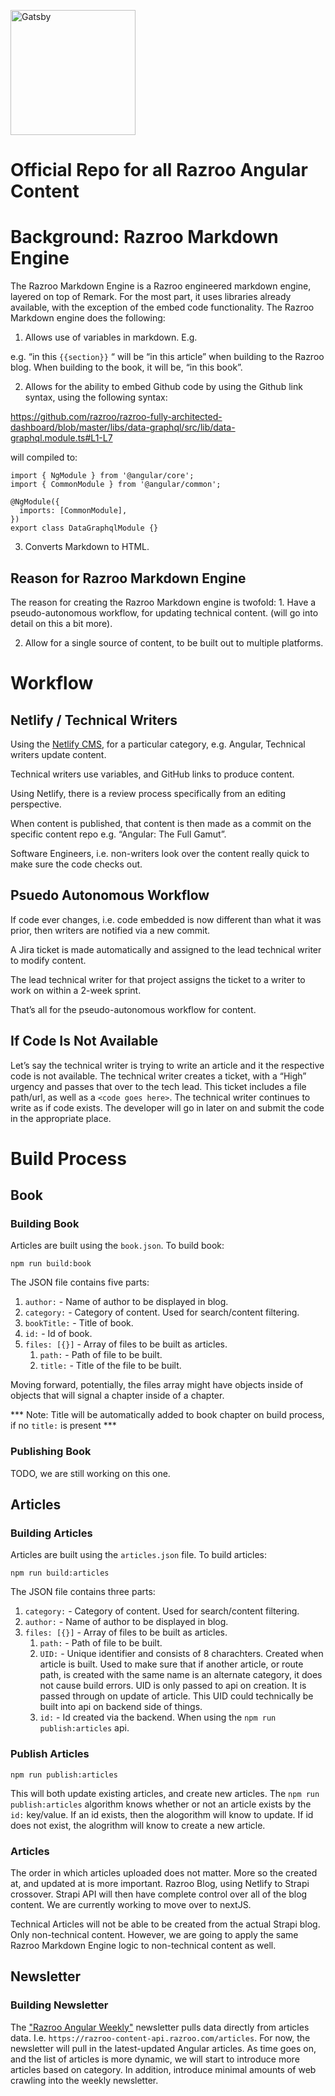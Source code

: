 <p align="left">
  <a href="https://www.gatsbyjs.org">
    <img alt="Gatsby" src="https://cdn-images-1.medium.com/max/706/1*aLhaswytPZlnugBsDTQUfQ@2x.png" width="200" />
  </a>
</p>

# Official Repo for all Razroo Angular Content

# Background: Razroo Markdown Engine

The Razroo Markdown Engine is a Razroo engineered markdown engine, layered on top of Remark. For the most part, it uses libraries already available, with the exception of the embed code functionality. The Razroo Markdown engine does the following: 

1. Allows use of variables in markdown. E.g. 

e.g. “in this `{{section}}` “ will be “in this article” when building to the Razroo blog. When building to the book, it will be, “in this book”.

2. Allows for the ability to embed Github code by using the Github link syntax, using the following syntax:

https://github.com/razroo/razroo-fully-architected-dashboard/blob/master/libs/data-graphql/src/lib/data-graphql.module.ts#L1-L7

will compiled to: 
```
import { NgModule } from '@angular/core';
import { CommonModule } from '@angular/common';

@NgModule({
  imports: [CommonModule],
})
export class DataGraphqlModule {}
```

3. Converts Markdown to HTML.

## Reason for Razroo Markdown Engine

The reason for creating the Razroo Markdown engine is twofold: 1. Have a pseudo-autonomous workflow, for updating technical content. (will go into detail on this a bit more).

2. Allow for a single source of content, to be built out to multiple platforms.

# Workflow

## Netlify / Technical Writers 

Using the [Netlify CMS](https://angular-the-full-gamut-markdown.netlify.app/admin), for a particular category, e.g. Angular, Technical writers update content.

Technical writers use variables, and GitHub links to produce content. 

Using Netlify, there is a review process specifically from an editing perspective. 

When content is published, that content is then made as a commit on the specific content repo e.g. “Angular: The Full Gamut”. 

Software Engineers, i.e. non-writers look over the content really quick to make sure the code checks out. 

## Psuedo Autonomous Workflow

If code ever changes, i.e. code embedded is now different than what it was prior, then writers are notified via a new commit. 

A Jira ticket is made automatically and assigned to the lead technical writer to modify content. 

The lead technical writer for that project assigns the ticket to a writer to work on within a 2-week sprint. 

That’s all for the pseudo-autonomous workflow for content.

## If Code Is Not Available

Let’s say the technical writer is trying to write an article and it the respective code is not available. The technical writer creates a ticket, with a “High” urgency and passes that over to the tech lead. This ticket includes a file path/url, as well as a `<code goes here>`. The technical writer continues to write as if code exists. The developer will go in later on and submit the code in the appropriate place. 

# Build Process

## Book 

### Building Book

Articles are built using the `book.json`. To build book: 

```
npm run build:book
```

The JSON file contains five parts: 

1. `author:` - Name of author to be displayed in blog. 
2. `category:` - Category of content. Used for search/content filtering.
3. `bookTitle:` - Title of book.
4. `id:` - Id of book.
5. ```files: [{}]``` - Array of files to be built as articles.
    1. `path:` - Path of file to be built.
    2. `title:` - Title of the file to be built.

Moving forward, potentially, the files array might have objects inside of objects that will signal a chapter inside of a chapter.

*** Note: Title will be automatically added to book chapter on build process, if no `title:` is present ***

### Publishing Book 

TODO, we are still working on this one.

## Articles 

### Building Articles 

Articles are built using the `articles.json` file. To build articles:
```
npm run build:articles
```

The JSON file contains three parts: 

1. `category:` - Category of content. Used for search/content filtering.
2. `author:` - Name of author to be displayed in blog. 
3. ```files: [{}]``` - Array of files to be built as articles.
    1. `path:` - Path of file to be built.
    2. `UID:` - Unique identifier and consists of 8 charachters. Created when article is built. Used to make sure that if another article, or route path, is created with the same name is an alternate category, it does not cause build errors. UID is only passed to api on creation. It is passed through on update of article. This UID could technically be built into api on backend side of things. 
    3. `id:` - Id created via the backend. When using the `npm run publish:articles` api.

### Publish Articles 
```
npm run publish:articles
```

This will both update existing articles, and create new articles. The `npm run publish:articles` algorithm knows whether or not an article exists by the `id:` key/value. If an id exists, then the alogorithm will know to update. If id does not exist, the alogrithm will know to create a new article. 

### Articles 

The order in which articles uploaded does not matter. More so the created at, and updated at is more important. Razroo Blog, using Netlify to Strapi crossover. Strapi API will then have complete control over all of the blog content. We are currently working to move over to nextJS. 

Technical Articles will not be able to be created from the actual Strapi blog. Only non-technical content. However, we are going to apply the same Razroo Markdown Engine logic to non-technical content as well. 

## Newsletter

### Building Newsletter
The ["Razroo Angular Weekly"](https://github.com/razroo/angular-newsletter) newsletter pulls data directly from articles data. I.e. `https://razroo-content-api.razroo.com/articles`. For now, the newsletter will pull in the latest-updated Angular articles. As time goes on, and the list of articles is more dynamic, we will start to introduce more articles based on category. In addition, introduce minimal amounts of web crawling into the weekly newsletter.